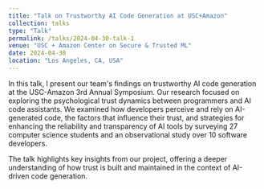 ```yaml
---
title: "Talk on Trustworthy AI Code Generation at USC+Amazon"
collection: talks
type: "Talk"
permalink: /talks/2024-04-30-talk-1
venue: "USC + Amazon Center on Secure & Trusted ML"
date: 2024-04-30
location: "Los Angeles, CA, USA"
---
```


In this talk, I present our team's findings on trustworthy AI code generation at the USC-Amazon 3rd Annual Symposium. Our research focused on exploring the psychological trust dynamics between programmers and AI code assistants. We examined how developers perceive and rely on AI-generated code, the factors that influence their trust, and strategies for enhancing the reliability and transparency of AI tools by surveying 27 computer science students and an observational study over 10 software developers.

The talk highlights key insights from our project, offering a deeper understanding of how trust is built and maintained in the context of AI-driven code generation.
